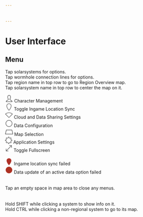 ```yaml
---


---
```


<h1 id="user-interface">User Interface</h1>
<h2 id="menu">Menu</h2>
<p>Tap solarsystems for options.<br>
Tap wormhole connection lines for options.<br>
Tap region name in top row to go to Region Overview map.<br>
Tap solarsystem name in top row to center the map on it.</p>
<p><img src="/images/User-100_26_100_off.png" width="25" height="25">&nbsp;Character Management<br>
<img src="/images/Marker-100_off.png" width="24" height="23">&nbsp;Toggle Ingame Location Sync<br>
<img src="/images/Share-100_off.png" width="24" height="23">&nbsp;Cloud and Data Sharing Settings<br>
<img src="/images/Node-100_off.png" width="24" height="24">&nbsp;Data Configuration<br>
<img src="/images/Map-100_off.png" width="25" height="25">&nbsp;Map Selection<br>
<img src="/images/Settings-100_off.png" width="22" height="22">&nbsp;Application Settings<br>
<img src="/images/Fullscreen-100_off.png" width="23" height="23">&nbsp;Toggle Fullscreen<br>
<img src="img/spacer.png" width="6" height="6"><br>
<img src="/images/Marker-100_fail.png" width="24" height="23">&nbsp;Ingame location sync failed<br>
<img src="/images/NodeRed-100_on.png" width="24" height="24" border="0">&nbsp;Data update of an active data option failed<br>
<br><br>
Tap an empty space in map area to close any menus.<br><br>
<br>Hold SHIFT while clicking a system to show info on it.<br>Hold CTRL while clicking a non-regional system to go to its map.<br></p>

